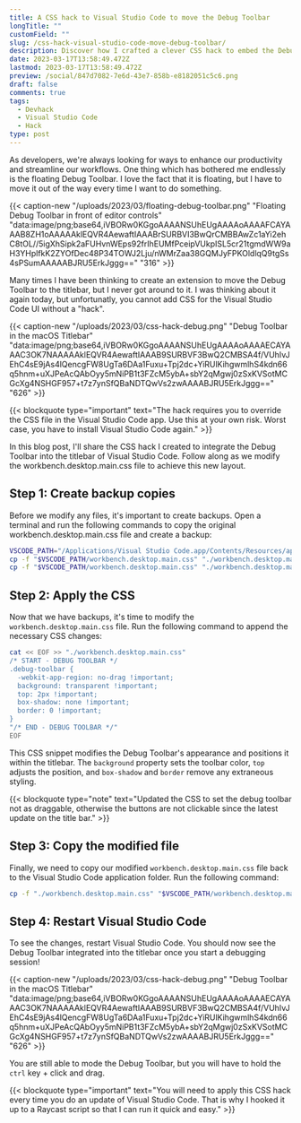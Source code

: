 ```yaml
---
title: A CSS hack to Visual Studio Code to move the Debug Toolbar
longTitle: ""
customField: ""
slug: /css-hack-visual-studio-code-move-debug-toolbar/
description: Discover how I crafted a clever CSS hack to embed the Debug Toolbar into the titlebar. Level up your workflow!
date: 2023-03-17T13:58:49.472Z
lastmod: 2023-03-17T13:58:49.472Z
preview: /social/847d7082-7e6d-43e7-858b-e8182051c5c6.png
draft: false
comments: true
tags:
  - Devhack
  - Visual Studio Code
  - Hack
type: post
---
```


As developers, we're always looking for ways to enhance our productivity and streamline our workflows. One thing which has bothered me endlessly is the floating Debug Toolbar. I love the fact that it is floating, but I have to move it out of the way every time I want to do something.

{{< caption-new "/uploads/2023/03/floating-debug-toolbar.png" "Floating Debug Toolbar in front of editor controls"  "data:image/png;base64,iVBORw0KGgoAAAANSUhEUgAAAAoAAAAFCAYAAAB8ZH1oAAAAAklEQVR4AewaftIAAABrSURBVI3BwQrCMBBAwZc1aYi2ehC8tOL//5igXhSipk2aFUHvnWEps92frIhEUMfPceipVUkpISL5cr21tgmdWW9aH3YHplfkK2ZYOfDec48P34TOWJ2Lju/nWMrZaa38GQMJyFPKOldlqQ9tgSs4sPSumAAAAABJRU5ErkJggg==" "316" >}}

Many times I have been thinking to create an extension to move the Debug Toolbar to the titlebar, but I never got around to it. I was thinking about it again today, but unfortunatly, you cannot add CSS for the Visual Studio Code UI without a "hack".

{{< caption-new "/uploads/2023/03/css-hack-debug.png" "Debug Toolbar in the macOS Titlebar"  "data:image/png;base64,iVBORw0KGgoAAAANSUhEUgAAAAoAAAAECAYAAAC3OK7NAAAAAklEQVR4AewaftIAAAB9SURBVF3BwQ2CMBSA4f/VUhIvJEhC4sE9jAs4lQencgFW8UgTa6DAa1Fuxu+Tpj2dc+YiRUlKihgwmlhS4kdn66q5hnm+uXJPeAcQAbOyy5mNiPB1t3FZcM5ybA+sbY2qMgwj0zSxKVSotMCGcXg4NSHGF957+t7z7ynSfQBaNDTQwVs2zwAAAABJRU5ErkJggg==" "626" >}}

{{< blockquote type="important" text="The hack requires you to override the CSS file in the Visual Studio Code app. Use this at your own risk. Worst case, you have to install Visual Studio Code again." >}}

In this blog post, I'll share the CSS hack I created to integrate the Debug Toolbar into the titlebar of Visual Studio Code. Follow along as we modify the workbench.desktop.main.css file to achieve this new layout.

## Step 1: Create backup copies

Before we modify any files, it's important to create backups. Open a terminal and run the following commands to copy the original workbench.desktop.main.css file and create a backup:

```bash
VSCODE_PATH="/Applications/Visual Studio Code.app/Contents/Resources/app/out/vs/workbench"
cp -f "$VSCODE_PATH/workbench.desktop.main.css" "./workbench.desktop.main.css"
cp -f "$VSCODE_PATH/workbench.desktop.main.css" "./workbench.desktop.main.backup.css"
```

## Step 2: Apply the CSS

Now that we have backups, it's time to modify the `workbench.desktop.main.css` file. Run the following command to append the necessary CSS changes:

```bash
cat << EOF >> "./workbench.desktop.main.css"
/* START - DEBUG TOOLBAR */
.debug-toolbar {
  -webkit-app-region: no-drag !important;
  background: transparent !important;
  top: 2px !important;
  box-shadow: none !important;
  border: 0 !important;
}
"/* END - DEBUG TOOLBAR */"
EOF
```

This CSS snippet modifies the Debug Toolbar's appearance and positions it within the titlebar. The `background` property sets the toolbar color, `top` adjusts the position, and `box-shadow` and `border` remove any extraneous styling.

{{< blockquote type="note" text="Updated the CSS to set the debug toolbar not as draggable, otherwise the buttons are not clickable since the latest update on the title bar." >}}

## Step 3: Copy the modified file

Finally, we need to copy our modified `workbench.desktop.main.css` file back to the Visual Studio Code application folder. Run the following command:

```bash
cp -f "./workbench.desktop.main.css" "$VSCODE_PATH/workbench.desktop.main.css"
```

## Step 4: Restart Visual Studio Code

To see the changes, restart Visual Studio Code. You should now see the Debug Toolbar integrated into the titlebar once you start a debugging session!

{{< caption-new "/uploads/2023/03/css-hack-debug.png" "Debug Toolbar in the macOS Titlebar"  "data:image/png;base64,iVBORw0KGgoAAAANSUhEUgAAAAoAAAAECAYAAAC3OK7NAAAAAklEQVR4AewaftIAAAB9SURBVF3BwQ2CMBSA4f/VUhIvJEhC4sE9jAs4lQencgFW8UgTa6DAa1Fuxu+Tpj2dc+YiRUlKihgwmlhS4kdn66q5hnm+uXJPeAcQAbOyy5mNiPB1t3FZcM5ybA+sbY2qMgwj0zSxKVSotMCGcXg4NSHGF957+t7z7ynSfQBaNDTQwVs2zwAAAABJRU5ErkJggg==" "626" >}}

You are still able to mode the Debug Toolbar, but you will have to hold the `ctrl` key + click and drag.

{{< blockquote type="important" text="You will need to apply this CSS hack every time you do an update of Visual Studio Code. That is why I hooked it up to a Raycast script so that I can run it quick and easy." >}}
